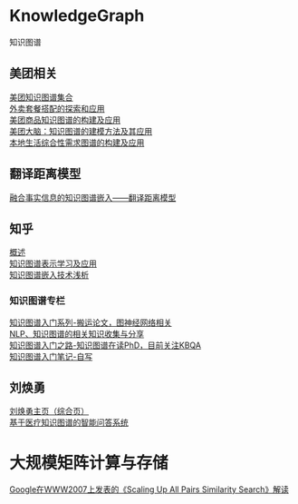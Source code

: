 # KnowledgeGraph
知识图谱

## 美团相关
[美团知识图谱集合](https://tech.meituan.com/tags/%E7%9F%A5%E8%AF%86%E5%9B%BE%E8%B0%B1.html)</br>
[外卖套餐搭配的探索和应用](https://tech.meituan.com/2021/05/27/set-meal-recommendation.html)</br>
[美团商品知识图谱的构建及应用](https://tech.meituan.com/2021/09/02/meituan-commodity-nlp-practice.html)</br>
[美团大脑：知识图谱的建模方法及其应用](https://tech.meituan.com/2018/11/01/meituan-ai-nlp.html)</br>
[本地生活综合性需求图谱的构建及应用](https://tech.meituan.com/2021/07/15/construction-and-application-of-lifestyle-general-needs-net.html)</br>

## 翻译距离模型
[融合事实信息的知识图谱嵌入——翻译距离模型](https://www.omegaxyz.com/2020/01/12/kge-translational-distance-models/)</br>

## 知乎
[概述](https://zhuanlan.zhihu.com/p/339053474)</br>
[知识图谱表示学习及应用](https://zhuanlan.zhihu.com/p/347578671)</br>
[知识图谱嵌入技术浅析](https://zhuanlan.zhihu.com/p/112222319)</br>
### 知识图谱专栏
[知识图谱入门系列-搬运论文，图神经网络相关](https://www.zhihu.com/column/c_1444217987779325952)</br>
[NLP、知识图谱的相关知识收集与分享](https://www.zhihu.com/column/c_1292887950884102144)</br>
[知识图谱入门之路-知识图谱在读PhD，目前关注KBQA](https://www.zhihu.com/column/c_1257041630369779712)</br>
[知识图谱入门笔记-自写](https://www.zhihu.com/column/c_211846834)</br>

## 刘焕勇
[刘焕勇主页（综合页）](https://liuhuanyong.github.io/)</br>
[基于医疗知识图谱的智能问答系统](https://github.com/liuhuanyong/QASystemOnMedicalKG)</br>

# 大规模矩阵计算与存储
[Google在WWW2007上发表的《Scaling Up All Pairs Similarity Search》解读](https://www.it610.com/article/1304766583133999104.htm)</br>
